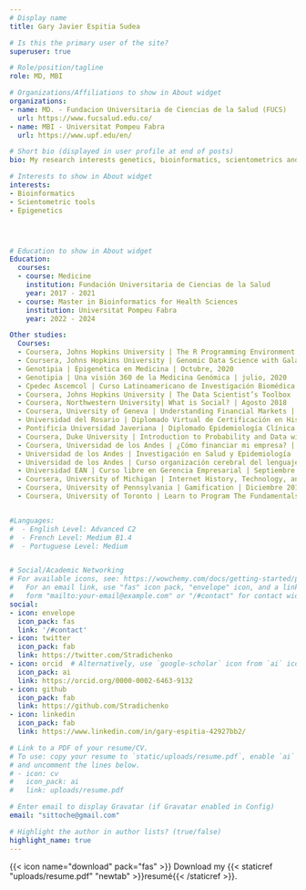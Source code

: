 ```yaml
---
# Display name
title: Gary Javier Espitia Sudea

# Is this the primary user of the site?
superuser: true

# Role/position/tagline
role: MD, MBI

# Organizations/Affiliations to show in About widget
organizations:
- name: MD. - Fundacion Universitaria de Ciencias de la Salud (FUCS)
  url: https://www.fucsalud.edu.co/
- name: MBI - Universitat Pompeu Fabra
  url: https://www.upf.edu/en/

# Short bio (displayed in user profile at end of posts)
bio: My research interests genetics, bioinformatics, scientometrics and statistics.

# Interests to show in About widget
interests:
- Bioinformatics
- Scientometric tools
- Epigenetics




# Education to show in About widget
Education:
  courses:
  - course: Medicine
    institution: Fundación Universitaria de Ciencias de la Salud
    year: 2017 - 2021
  - course: Master in Bioinformatics for Health Sciences
    institution: Universitat Pompeu Fabra
    year: 2022 - 2024

Other studies:
  Courses:
  - Coursera, Johns Hopkins University | The R Programming Environment | En progreso
  - Coursera, Johns Hopkins University | Genomic Data Science with Galaxy | En progreso
  - Genotipia | Epigenética en Medicina | Octubre, 2020 
  - Genotipia | Una visión 360 de la Medicina Genómica | julio, 2020 
  - Cpedec Ascemcol | Curso Latinoamericano de Investigación Biomédica Aplicada | Julio 2020
  - Coursera, Johns Hopkins University | The Data Scientist’s Toolbox | Junio 2020 
  - Coursera, Northwestern University| What is Social? | Agosto 2018 
  - Coursera, University of Geneva | Understanding Financial Markets | Agosto 2018 
  - Universidad del Rosario | Diplomado Virtual de Certificación en Historia Clínica Electrónica e Interoperabilidad en Salud | Diciembre 2016
  - Pontificia Universidad Javeriana | Diplomado Epidemiología Clínica y Salud Pública | Noviembre 2016
  - Coursera, Duke University | Introduction to Probability and Data with R | Noviembre 2016
  - Coursera, Universidad de los Andes | ¿Cómo financiar mi empresa? | Julio 2016 
  - Universidad de los Andes | Investigación en Salud y Epidemiología | 2016
  - Universidad de los Andes | Curso organización cerebral del lenguaje en el siglo XXI | 2016
  - Universidad EAN | Curso libre en Gerencia Empresarial | Septiembre 2015
  - Coursera, University of Michigan | Internet History, Technology, and Security | Marzo 2013
  - Coursera, University of Pennsylvania | Gamification | Diciembre 2012
  - Coursera, University of Toronto | Learn to Program The Fundamentals | Diciembre 2012 


#Languages:
#  - English Level: Advanced C2
#  - French Level: Medium B1.4
#  - Portuguese Level: Medium


# Social/Academic Networking
# For available icons, see: https://wowchemy.com/docs/getting-started/page-builder/#icons
#   For an email link, use "fas" icon pack, "envelope" icon, and a link in the
#   form "mailto:your-email@example.com" or "/#contact" for contact widget.
social:
- icon: envelope
  icon_pack: fas
  link: '/#contact'
- icon: twitter
  icon_pack: fab
  link: https://twitter.com/Stradichenko
- icon: orcid  # Alternatively, use `google-scholar` icon from `ai` icon pack
  icon_pack: ai
  link: https://orcid.org/0000-0002-6463-9132
- icon: github
  icon_pack: fab
  link: https://github.com/Stradichenko
- icon: linkedin
  icon_pack: fab
  link: https://www.linkedin.com/in/gary-espitia-42927bb2/

# Link to a PDF of your resume/CV.
# To use: copy your resume to `static/uploads/resume.pdf`, enable `ai` icons in `params.toml`, 
# and uncomment the lines below.
# - icon: cv
#   icon_pack: ai
#   link: uploads/resume.pdf

# Enter email to display Gravatar (if Gravatar enabled in Config)
email: "sittoche@gmail.com"

# Highlight the author in author lists? (true/false)
highlight_name: true
---
```




{{< icon name="download" pack="fas" >}} Download my {{< staticref "uploads/resume.pdf" "newtab" >}}resumé{{< /staticref >}}.
